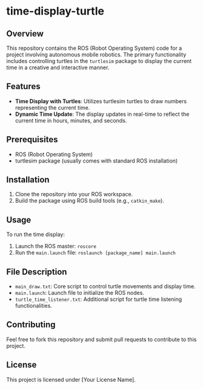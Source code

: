 # time-display-turtle

## Overview
This repository contains the ROS (Robot Operating System) code for a project involving autonomous mobile robotics. The primary functionality includes controlling turtles in the `turtlesim` package to display the current time in a creative and interactive manner.

## Features
- **Time Display with Turtles**: Utilizes turtlesim turtles to draw numbers representing the current time.
- **Dynamic Time Update**: The display updates in real-time to reflect the current time in hours, minutes, and seconds.

## Prerequisites
- ROS (Robot Operating System)
- turtlesim package (usually comes with standard ROS installation)

## Installation
1. Clone the repository into your ROS workspace.
2. Build the package using ROS build tools (e.g., `catkin_make`).

## Usage
To run the time display:
1. Launch the ROS master: `roscore`
2. Run the `main.launch` file: `roslaunch [package_name] main.launch`

## File Description
- `main_draw.txt`: Core script to control turtle movements and display time.
- `main.launch`: Launch file to initialize the ROS nodes.
- `turtle_time_listener.txt`: Additional script for turtle time listening functionalities.

## Contributing
Feel free to fork this repository and submit pull requests to contribute to this project.

## License
This project is licensed under [Your License Name].
